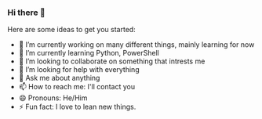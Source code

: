 ### Hi there 👋

<!--
**sebtech33/sebtech33** is a ✨ _special_ ✨ repository because its `README.md` (this file) appears on your GitHub profile.

Here are some ideas to get you started:

- 🔭 I’m currently working on ...
- 🌱 I’m currently learning ...
- 👯 I’m looking to collaborate on ...
- 🤔 I’m looking for help with ...
- 💬 Ask me about ...
- 📫 How to reach me: ...
- 😄 Pronouns: ...
- ⚡ Fun fact: ...
-->

Here are some ideas to get you started:

- 🔭 I’m currently working on many different things, mainly learning for now
- 🌱 I’m currently learning Python, PowerShell
- 👯 I’m looking to collaborate on something that intrests me
- 🤔 I’m looking for help with everything
- 💬 Ask me about anything
- 📫 How to reach me: I'll contact you
- 😄 Pronouns: He/Him
- ⚡ Fun fact: I love to lean new things.
